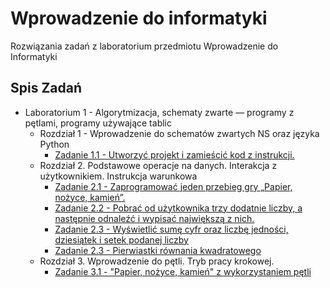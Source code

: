 # Wprowadzenie do informatyki
Rozwiązania zadań z laboratorium przedmiotu Wprowadzenie do Informatyki

## Spis Zadań

- Laboratorium 1 - Algorytmizacja, schematy zwarte — programy z pętlami, programy używające tablic
    - Rozdział 1 - Wprowadzenie do schematów zwartych NS oraz języka Python
        - [Zadanie 1.1 - Utworzyć projekt i zamieścić kod z instrukcji.](lab-1/zad-1.py)
    - Rozdział 2. Podstawowe operacje na danych. Interakcja z użytkownikiem. Instrukcja warunkowa
        - [Zadanie 2.1 - Zaprogramować jeden przebieg gry „Papier, nożyce, kamień”.](lab-1/zad-2-1.py)
        - [Zadanie 2.2 - Pobrać od użytkownika trzy dodatnie liczby, a następnie odnaleźć i wypisać największą z nich.](lab-1/zad-2-2.py)
        - [Zadanie 2.3 - Wyświetlić sumę cyfr oraz liczbę jedności, dziesiątek i setek podanej liczby](lab-1/zad-2-3.py)
        - [Zadanie 2.3 - Pierwiastki równania kwadratowego](lab-1/zad-2-4.py)
    - Rozdział 3. Wprowadzenie do pętli. Tryb pracy krokowej.
        - [Zadanie 3.1 - "Papier, nożyce, kamień" z wykorzystaniem pętli](lab-1/zad-3-1.py)